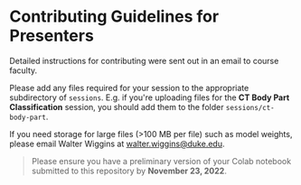 # Contributing Guidelines for Presenters

Detailed instructions for contributing were sent out in an email to course faculty.

Please add any files required for your session to the appropriate subdirectory of `sessions`. E.g. if you're uploading files for the **CT Body Part Classification** session, you should add them to the folder `sessions/ct-body-part`.

If you need storage for large files (>100 MB per file) such as model weights, please email Walter Wiggins at [walter.wiggins@duke.edu](mailto:walter.wiggins@duke.edu).

> Please ensure you have a preliminary version of your Colab notebook submitted to this repository by **November 23, 2022**.

